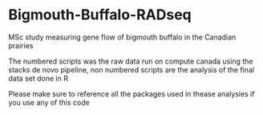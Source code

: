 # Bigmouth-Buffalo-RADseq
MSc study measuring gene flow of bigmouth buffalo in the Canadian prairies 

The numbered scripts was the raw data run on compute canada using the stacks de novo pipeline, non numbered scripts are the analysis of the final data set done in R

Please make sure to reference all the packages used in thease analysies if you use any of this code
